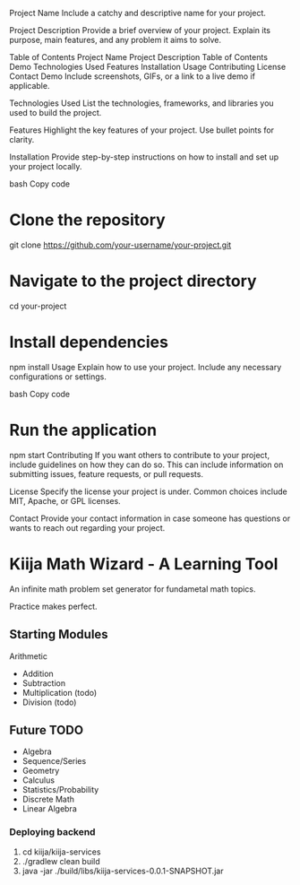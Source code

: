 Project Name
Include a catchy and descriptive name for your project.

Project Description
Provide a brief overview of your project. Explain its purpose, main features, and any problem it aims to solve.

Table of Contents
Project Name
Project Description
Table of Contents
Demo
Technologies Used
Features
Installation
Usage
Contributing
License
Contact
Demo
Include screenshots, GIFs, or a link to a live demo if applicable.

Technologies Used
List the technologies, frameworks, and libraries you used to build the project.

Features
Highlight the key features of your project. Use bullet points for clarity.

Installation
Provide step-by-step instructions on how to install and set up your project locally.

bash
Copy code
# Clone the repository
git clone https://github.com/your-username/your-project.git

# Navigate to the project directory
cd your-project

# Install dependencies
npm install
Usage
Explain how to use your project. Include any necessary configurations or settings.

bash
Copy code
# Run the application
npm start
Contributing
If you want others to contribute to your project, include guidelines on how they can do so. This can include information on submitting issues, feature requests, or pull requests.

License
Specify the license your project is under. Common choices include MIT, Apache, or GPL licenses.

Contact
Provide your contact information in case someone has questions or wants to reach out regarding your project.



# Kiija Math Wizard - A Learning Tool
An infinite math problem set generator for fundametal math topics.

Practice makes perfect. 

## Starting Modules
Arithmetic
* Addition
* Subtraction
* Multiplication (todo)
* Division (todo)

## Future TODO
* Algebra
* Sequence/Series
* Geometry
* Calculus
* Statistics/Probability
* Discrete Math
* Linear Algebra

### Deploying backend
1. cd kiija/kiija-services
2. ./gradlew clean build
3. java -jar ./build/libs/kiija-services-0.0.1-SNAPSHOT.jar